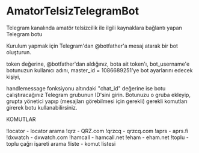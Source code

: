 # AmatorTelsizTelegramBot
Telegram kanalında amatör telsizcilik ile ilgili kaynaklara bağlantı yapan Telegram botu

Kurulum yapmak için Telegram'dan @botfather'a mesaj atarak bir bot oluşturun.

token değerine, @botfather'dan aldığınız, bota ait token'ı,
bot_username'e botunuzun kullanıcı adını,
master_id = 1086689251'ye bot ayarlarını edecek kişiyi,

handlemessage fonksiyonu altındaki "chat_id" değerine ise botu çalıştıracağınız Telegram grubunun ID'sini girin. Botunuzu o gruba ekleyip, grupta yönetici yapıp (mesajları görebilmesi için gerekli) gerekli komutları girerek botu kullanabilirsiniz.

KOMUTLAR

!locator - locator arama
!qrz - QRZ.com
!qrzcq - qrzcq.com
!aprs - aprs.fi
!dxwatch - dxwatch.com
!hamcall - hamcall.net
!eham - eham.net
!toplu - toplu çağrı işareti arama
!liste - komut listesi
